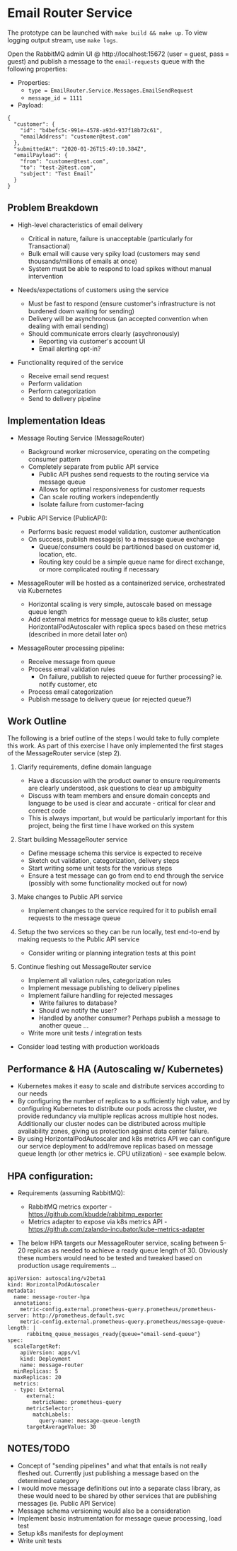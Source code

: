 # Email Router Service

The prototype can be launched with `make build && make up`. To view logging output stream, use `make logs`.

Open the RabbitMQ admin UI @ http://localhost:15672 (user = guest, pass = guest) and publish a message to the `email-requests` queue with the following properties:

- Properties:
	- `type = EmailRouter.Service.Messages.EmailSendRequest`
	- `message_id = 1111`
- Payload:
```
{
  "customer": {
    "id": "b4befc5c-991e-4578-a93d-937f18b72c61",
    "emailAddress": "customer@test.com"
  },
  "submittedAt": "2020-01-26T15:49:10.384Z",
  "emailPayload": {
    "from": "customer@test.com",
    "to": "test-2@test.com",
    "subject": "Test Email"
  }
}
```

Problem Breakdown
---------------------------

- High-level characteristics of email delivery
	- Critical in nature, failure is unacceptable (particularly for Transactional)
	- Bulk email will cause very spiky load (customers may send thousands/millions of emails at once)
	- System must be able to respond to load spikes without manual intervention

- Needs/expectations of customers using the service
	- Must be fast to respond (ensure customer's infrastructure is not burdened down waiting for sending)
	- Delivery will be asynchronous (an accepted convention when dealing with email sending)
	- Should communicate errors clearly (asychronously)
		- Reporting via customer's account UI
		- Email alerting opt-in?

- Functionality required of the service
	- Receive email send request
	- Perform validation
	- Perform categorization
	- Send to delivery pipeline

Implementation Ideas
---------------------------

- Message Routing Service (MessageRouter)
	- Background worker microservice, operating on the competing consumer pattern
	- Completely separate from public API service
		- Public API pushes send requests to the routing service via message queue
		- Allows for optimal responsiveness for customer requests
		- Can scale routing workers independently
		- Isolate failure from customer-facing

- Public API Service (PublicAPI):
	- Performs basic request model validation, customer authentication
	- On success, publish message(s) to a message queue exchange
		- Queue/consumers could be partitioned based on customer id, location, etc.
		- Routing key could be a simple queue name for direct exchange, or more complicated routing if necessary

- MessageRouter will be hosted as a containerized service, orchestrated via Kubernetes
	- Horizontal scaling is very simple, autoscale based on message queue length
	- Add external metrics for message queue to k8s cluster, setup HorizontalPodAutoscaler with replica specs based on these metrics (described in more detail later on)

- MessageRouter processing pipeline:
	- Receive message from queue
	- Process email validation rules
		- On failure, publish to rejected queue for further processing? ie. notify customer, etc
	- Process email categorization
	- Publish message to delivery queue (or rejected queue?)


Work Outline
---------------------------

The following is a brief outline of the steps I would take to fully complete this work. As part of this exercise I have only implemented the first stages of the MessageRouter service (step 2).

1) Clarify requirements, define domain language
	- Have a discussion with the product owner to ensure requirements are clearly understood, ask questions to clear up ambiguity
	- Discuss with team members and ensure domain concepts and language to be used is clear and accurate - critical for clear and correct code
	- This is always important, but would be particularly important for this project, being the first time I have worked on this system

2) Start building MessageRouter service
	- Define message schema this service is expected to receive
	- Sketch out validation, categorization, delivery steps
	- Start writing some unit tests for the various steps
	- Ensure a test message can go from end to end through the service (possibly with some functionality mocked out for now)

3) Make changes to Public API service
	- Implement changes to the service required for it to publish email requests to the message queue

4) Setup the two services so they can be run locally, test end-to-end by making requests to the Public API service
	- Consider writing or planning integration tests at this point

5) Continue fleshing out MessageRouter service
	- Implement all valiation rules, categorization rules
	- Implement message publishing to delivery pipelines
	- Implement failure handling for rejected messages
		- Write failures to database?
		- Should we notify the user?
		- Handled by another consumer? Perhaps publish a message to another queue ...
	- Write more unit tests / integration tests
  - Consider load testing with production workloads


Performance & HA (Autoscaling w/ Kubernetes)
---------------------------
- Kubernetes makes it easy to scale and distribute services according to our needs
- By configuring the number of replicas to a sufficiently high value, and by configuring Kubernetes to distribute our pods across the cluster, we provide redundancy via multiple replicas across multiple host nodes. Additionally our cluster nodes can be distributed across multiple availability zones, giving us protection against data center failure.
- By using HorizontalPodAutoscaler and k8s metrics API we can configure our service deployment to add/remove replicas based on message queue length (or other metrics ie. CPU utilization) - see example below.

HPA configuration:
---------------------------
- Requirements (assuming RabbitMQ):
	- RabbitMQ metrics exporter - https://github.com/kbudde/rabbitmq_exporter
	- Metrics adapter to expose via k8s metrics API - https://github.com/zalando-incubator/kube-metrics-adapter

- The below HPA targets our MessageRouter service, scaling between 5-20 replicas as needed to achieve a ready queue length of 30. Obviously these numbers would need to be tested and tweaked based on production usage requirements ...

```
apiVersion: autoscaling/v2beta1
kind: HorizontalPodAutoscaler
metadata:
  name: message-router-hpa
  annotations:
  	metric-config.external.prometheus-query.prometheus/prometheus-server: http://prometheus.default.svc
  	metric-config.external.prometheus-query.prometheus/message-queue-length: |
      rabbitmq_queue_messages_ready{queue="email-send-queue"}
spec:
  scaleTargetRef:
    apiVersion: apps/v1
    kind: Deployment
    name: message-router
  minReplicas: 5
  maxReplicas: 20
  metrics:
  - type: External
	  external:
	  	metricName: prometheus-query
      metricSelector:
        matchLabels:
          query-name: message-queue-length
      targetAverageValue: 30
```

NOTES/TODO
---------------------------
- Concept of "sending pipelines" and what that entails is not really fleshed out. Currently just publishing a message based on the determined category
- I would move message definitions out into a separate class library, as these would need to be shared by other services that are publishing messages (ie. Public API Service)
- Message schema versioning would also be a consideration
- Implement basic instrumentation for message queue processing, load test
- Setup k8s manifests for deployment
- Write unit tests
